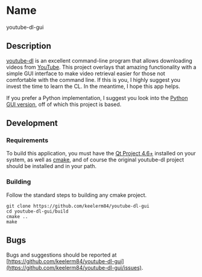 # Name #
youtube-dl-gui

## Description ##
[youtube-dl](https://github.com/rg3/youtube-dl) is an excellent command-line program that allows downloading videos from [YouTube](http://youtube.com).  This project overlays that amazing functionality with a simple GUI interface to make video retrieval easier for those not comfortable with the command line.  If this is you, I highly suggest you invest the time to learn the CL.  In the meantime, I hope this app helps.

If you prefer a Python implementation, I suggest you look into the [Python GUI version](https://code.google.com/p/youtube-dl-gui/), off of which this project is based.

## Development ##
### Requirements ###
To build this application, you must have the [Qt Project 4.6+](http://qt-project.org/) installed on your system, as well as [cmake](http://www.cmake.org/), and of course the original youtube-dl project should be installed and in your path.

### Building ###
Follow the standard steps to building any cmake project.

    git clone https://github.com/keelerm84/youtube-dl-gui
    cd youtube-dl-gui/build
    cmake ..
    make

## Bugs ##
Bugs and suggestions should be reported at [https://github.com/keelerm84/youtube-dl-gui](https://github.com/keelerm84/youtube-dl-gui/issues).
